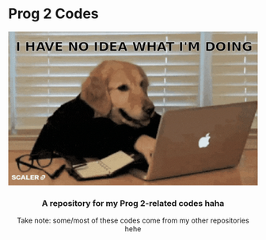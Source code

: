# Prog 2 Codes
<div align="center">
  <img src="./etc/waRaGud.gif" />
  <h3>A repository for my Prog 2-related codes haha</h3>
  <p>Take note: some/most of these codes come from my other repositories hehe</p>
</div>
